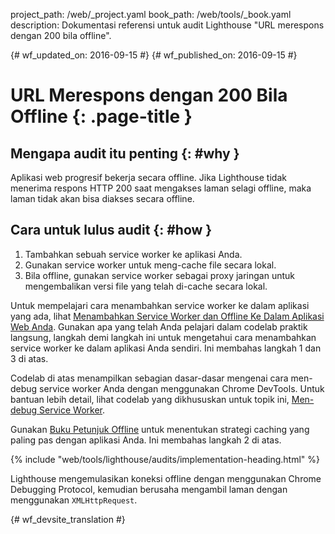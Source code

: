 project_path: /web/_project.yaml
book_path: /web/tools/_book.yaml
description: Dokumentasi referensi untuk audit Lighthouse "URL merespons dengan 200 bila offline".

{# wf_updated_on: 2016-09-15 #}
{# wf_published_on: 2016-09-15 #}

# URL Merespons dengan 200 Bila Offline {: .page-title }

## Mengapa audit itu penting {: #why }

Aplikasi web progresif bekerja secara offline. Jika Lighthouse tidak menerima respons HTTP 200
saat mengakses laman selagi offline, maka laman tidak akan bisa diakses
secara offline.

## Cara untuk lulus audit {: #how }

1. Tambahkan sebuah service worker ke aplikasi Anda.
2. Gunakan service worker untuk meng-cache file secara lokal.
3. Bila offline, gunakan service worker sebagai proxy jaringan untuk mengembalikan
   versi file yang telah di-cache secara lokal.

Untuk mempelajari cara menambahkan service worker ke dalam aplikasi yang ada, lihat [Menambahkan Service
Worker dan Offline Ke Dalam
Aplikasi Web Anda](https://codelabs.developers.google.com/codelabs/offline). Gunakan apa yang telah Anda
pelajari dalam codelab praktik langsung, langkah demi langkah ini untuk mengetahui cara menambahkan service
worker ke dalam aplikasi Anda sendiri. Ini membahas langkah 1 dan 3 di atas.

Codelab di atas menampilkan sebagian dasar-dasar mengenai cara men-debug service worker
Anda dengan menggunakan Chrome DevTools. Untuk bantuan lebih detail, lihat codelab yang dikhususkan untuk
topik ini, [Men-debug Service
Worker](https://codelabs.developers.google.com/codelabs/debugging-service-workers).

Gunakan [Buku Petunjuk Offline](https://jakearchibald.com/2014/offline-cookbook/) untuk
menentukan strategi caching yang paling pas dengan aplikasi Anda. Ini membahas langkah 2 di atas.

{% include "web/tools/lighthouse/audits/implementation-heading.html" %}

Lighthouse mengemulasikan koneksi offline dengan menggunakan Chrome Debugging Protocol,
kemudian berusaha mengambil laman dengan menggunakan `XMLHttpRequest`.


{# wf_devsite_translation #}
